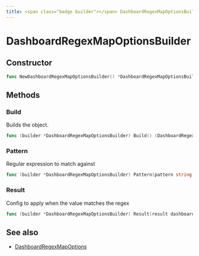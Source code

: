 ```yaml
---
title: <span class="badge builder"></span> DashboardRegexMapOptionsBuilder
---
```

# <span class="badge builder"></span> DashboardRegexMapOptionsBuilder

## Constructor

```go
func NewDashboardRegexMapOptionsBuilder() *DashboardRegexMapOptionsBuilder
```
## Methods

### <span class="badge object-method"></span> Build

Builds the object.

```go
func (builder *DashboardRegexMapOptionsBuilder) Build() (DashboardRegexMapOptions, error)
```

### <span class="badge object-method"></span> Pattern

Regular expression to match against

```go
func (builder *DashboardRegexMapOptionsBuilder) Pattern(pattern string) *DashboardRegexMapOptionsBuilder
```

### <span class="badge object-method"></span> Result

Config to apply when the value matches the regex

```go
func (builder *DashboardRegexMapOptionsBuilder) Result(result dashboard.ValueMappingResult) *DashboardRegexMapOptionsBuilder
```

## See also

 * <span class="badge object-type-struct"></span> [DashboardRegexMapOptions](./object-DashboardRegexMapOptions.md)
